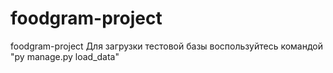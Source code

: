 # foodgram-project
foodgram-project
Для загрузки тестовой базы воспользуйтесь командой "py manage.py load_data"